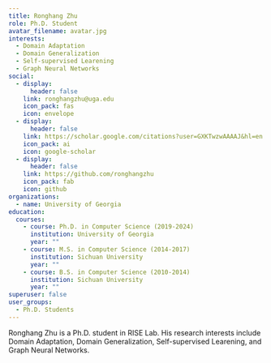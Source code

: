 ```yaml
---
title: Ronghang Zhu
role: Ph.D. Student
avatar_filename: avatar.jpg
interests:
  - Domain Adaptation
  - Domain Generalization
  - Self-supervised Learening
  - Graph Neural Networks
social:
  - display:
      header: false
    link: ronghangzhu@uga.edu
    icon_pack: fas
    icon: envelope
  - display:
      header: false
    link: https://scholar.google.com/citations?user=GXKTwzwAAAAJ&hl=en
    icon_pack: ai
    icon: google-scholar
  - display:
      header: false
    link: https://github.com/ronghangzhu
    icon_pack: fab
    icon: github
organizations:
  - name: University of Georgia
education:
  courses:
    - course: Ph.D. in Computer Science (2019-2024)
      institution: University of Georgia
      year: ""
    - course: M.S. in Computer Science (2014-2017)
      institution: Sichuan University
      year: ""
    - course: B.S. in Computer Science (2010-2014)
      institution: Sichuan University
      year: ""
superuser: false
user_groups:
  - Ph.D. Students
---
```

Ronghang Zhu is a Ph.D. student in RISE Lab. His research interests include Domain Adaptation, Domain Generalization, Self-supervised Learening, and Graph Neural Networks.